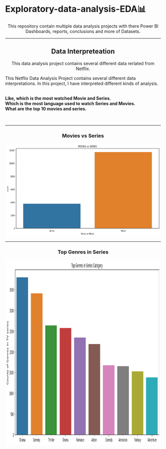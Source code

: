 # Exploratory-data-analysis-EDA📊
<div align="center">
This repository contain multiple data analysis projects with there Power BI Dashboards, reports, conclusions and more of Datasets.
<div>


--- --------------------------------
## Data Interpreteation
This data analysis project contains several different data rerlated from Netflix.

<div align="left">
This Netflix Data Analysis Project contains several different data interpretations.
In this project, I have interpreted different kinds of analysis.
<br>
<br>

**Like, which is the most watched Movie and Series.**<br>
**Which is the most language used to watch Series and Movies.**<br>
**What are the top 10 movies and series.**<br>
</div>

<br>

--- --- --- --- --- --- --- --- --- --- --- --- --- --- --- ---

### Movies vs Series
<img src="Netflix vs Series.png" height=300px, width=500px>

--- --- ---
### Top Genres in Series
<img src="top genres in Series.png" height=600px, width=500px>


